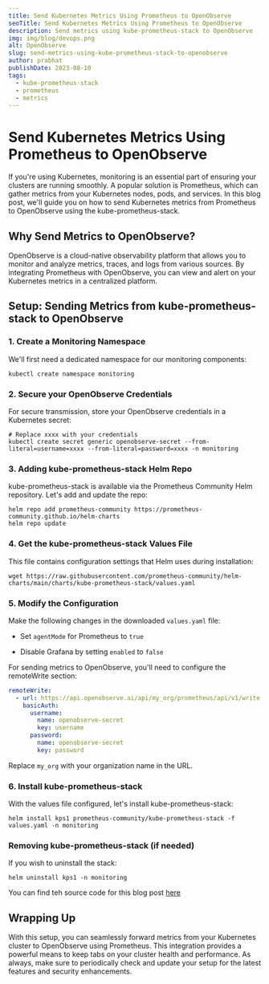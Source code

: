 ```yaml
---
title: Send Kubernetes Metrics Using Prometheus to OpenObserve
seoTitle: Send Kubernetes Metrics Using Prometheus to OpenObserve
description: Send metrics using kube-prometheus-stack to OpenObserve
img: img/blog/devops.png
alt: OpenObserve
slug: send-metrics-using-kube-prometheus-stack-to-openobserve
author: prabhat
publishDate: 2023-08-10
tags:
  - kube-prometheus-stack
  - prometheus
  - metrics
---
```


# Send Kubernetes Metrics Using Prometheus to OpenObserve

If you're using Kubernetes, monitoring is an essential part of ensuring your clusters are running smoothly. A popular solution is Prometheus, which can gather metrics from your Kubernetes nodes, pods, and services. In this blog post, we'll guide you on how to send Kubernetes metrics from Prometheus to OpenObserve using the kube-prometheus-stack.

## Why Send Metrics to OpenObserve?
OpenObserve is a cloud-native observability platform that allows you to monitor and analyze metrics, traces, and logs from various sources. By integrating Prometheus with OpenObserve, you can view and alert on your Kubernetes metrics in a centralized platform.

## Setup: Sending Metrics from kube-prometheus-stack to OpenObserve

### 1. Create a Monitoring Namespace

We'll first need a dedicated namespace for our monitoring components:

```shell
kubectl create namespace monitoring
```

### 2. Secure your OpenObserve Credentials

For secure transmission, store your OpenObserve credentials in a Kubernetes secret:

```shell
# Replace xxxx with your credentials
kubectl create secret generic openobserve-secret --from-literal=username=xxxx --from-literal=password=xxxx -n monitoring
```

### 3. Adding kube-prometheus-stack Helm Repo

kube-prometheus-stack is available via the Prometheus Community Helm repository. Let's add and update the repo:

```shell
helm repo add prometheus-community https://prometheus-community.github.io/helm-charts
helm repo update
```

### 4. Get the kube-prometheus-stack Values File

This file contains configuration settings that Helm uses during installation:

```shell
wget https://raw.githubusercontent.com/prometheus-community/helm-charts/main/charts/kube-prometheus-stack/values.yaml
```

### 5. Modify the Configuration

Make the following changes in the downloaded `values.yaml` file:

- Set `agentMode` for Prometheus to `true`
  
- Disable Grafana by setting `enabled` to `false`

For sending metrics to OpenObserve, you'll need to configure the remoteWrite section:

```yaml
remoteWrite:
  - url: https://api.openobserve.ai/api/my_org/prometheus/api/v1/write
    basicAuth:
      username:
        name: openobserve-secret
        key: username
      password:
        name: openobserve-secret
        key: password
```

Replace `my_org` with your organization name in the URL.

### 6. Install kube-prometheus-stack

With the values file configured, let's install kube-prometheus-stack:

```shell
helm install kps1 prometheus-community/kube-prometheus-stack -f values.yaml -n monitoring
```

### Removing kube-prometheus-stack (if needed)

If you wish to uninstall the stack:

```shell
helm uninstall kps1 -n monitoring
```

You can find teh source code for this blog post [here](https://github.com/openobserve/kube-prometheus-stack-openobserve)

## Wrapping Up

With this setup, you can seamlessly forward metrics from your Kubernetes cluster to OpenObserve using Prometheus. This integration provides a powerful means to keep tabs on your cluster health and performance. As always, make sure to periodically check and update your setup for the latest features and security enhancements.
